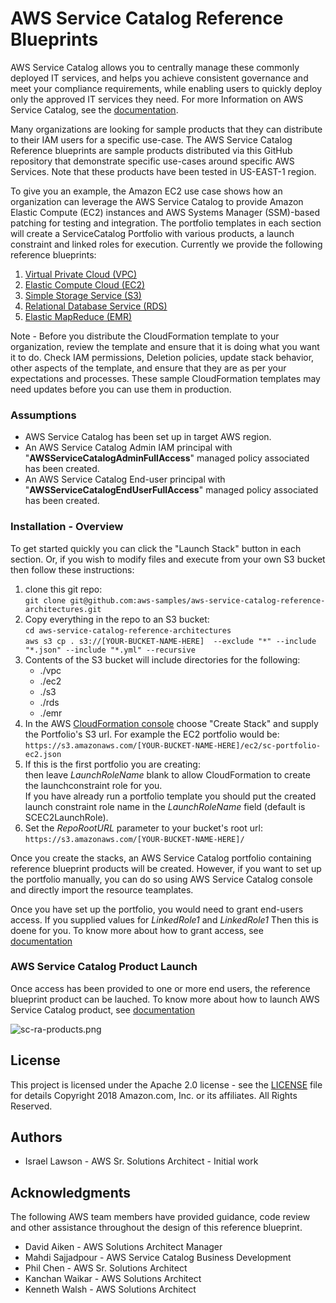 # AWS Service Catalog Reference Blueprints

AWS Service Catalog allows you to centrally manage these commonly deployed IT services, and helps you achieve consistent governance 
and meet your compliance requirements, while enabling users to quickly deploy only the approved IT services they need. 
For more Information on AWS Service Catalog, see the 
[documentation](https://docs.aws.amazon.com/servicecatalog/latest/adminguide/introduction.html).

Many organizations are looking for sample products that they can distribute to their IAM users for a specific use-case. 
The AWS Service Catalog Reference blueprints are sample products distributed via this GitHub repository that demonstrate
 specific use-cases around specific AWS Services. Note that these products have been tested in US-EAST-1 region.

To give you an example, the Amazon EC2 use case shows how an organization can leverage the AWS Service Catalog to provide
 Amazon Elastic Compute (EC2) instances and AWS Systems Manager (SSM)-based patching for testing and integration.
 The portfolio templates in each section will create a ServiceCatalog Portfolio with various products, a launch constraint and linked roles for execution.
 Currently we provide the following reference blueprints:  
 1. [Virtual Private Cloud (VPC)](vpc)
 2. [Elastic Compute Cloud (EC2)](ec2)
 3. [Simple Storage Service (S3)](s3)
 4. [Relational Database Service (RDS)](rds)
 5. [Elastic MapReduce (EMR)](emr)

Note - Before you distribute the CloudFormation template to your organization, review the template and ensure that it is doing what you want it to do. Check IAM permissions, Deletion policies, update stack behavior, other aspects of the template, and ensure that they are as per your expectations and processes. These sample CloudFormation templates may need updates before you can use them in production.


### Assumptions

* AWS Service Catalog has been set up in target AWS region.
* An AWS Service Catalog Admin IAM principal with "**AWSServiceCatalogAdminFullAccess**" managed policy associated has been created.
* An AWS Service Catalog End-user principal with "**AWSServiceCatalogEndUserFullAccess**" managed policy associated has been created.

### Installation - Overview  
To get started quickly you can click the "Launch Stack" button in each section.  Or, if you wish to modify files and execute from your own
S3 bucket then follow these instructions:  
1. clone this git repo:  
  ```git clone git@github.com:aws-samples/aws-service-catalog-reference-architectures.git```  
2. Copy everything in the repo to an S3 bucket:  
  ```cd aws-service-catalog-reference-architectures```  
  ```aws s3 cp . s3://[YOUR-BUCKET-NAME-HERE]  --exclude "*" --include "*.json" --include "*.yml" --recursive``` 
3. Contents of the S3 bucket will include directories for the following:
    * ./vpc 
    * ./ec2
    * ./s3
    * ./rds
    * ./emr
6. In the AWS [CloudFormation console](https://console.aws.amazon.com/cloudformation) choose "Create Stack" and supply the Portfolio's S3 url. 
For example the EC2 portfolio would be:  
  ```https://s3.amazonaws.com/[YOUR-BUCKET-NAME-HERE]/ec2/sc-portfolio-ec2.json```  
7. If this is the first portfolio you are creating:  
 then leave _LaunchRoleName_ blank to allow CloudFormation to create the launchconstraint role for you.  
 If you have already run a portfolio template you should put the created launch constraint role name in the _LaunchRoleName_ field (default is SCEC2LaunchRole).
8. Set the _RepoRootURL_ parameter to your bucket's root url:  
  ```https://s3.amazonaws.com/[YOUR-BUCKET-NAME-HERE]/```  
  
Once you create the stacks, an AWS Service Catalog portfolio containing reference blueprint products will be created. 
However, if you want to set up the portfolio manually, you can do so using AWS Service Catalog console and directly import the resource teamplates.  

Once you have set up the portfolio, you would need to grant end-users access.  If you supplied values for _LinkedRole1_ and _LinkedRole1_ Then this is doene for you.
To know more about how to grant access, see [documentation](https://docs.aws.amazon.com/servicecatalog/latest/adminguide/getstarted-iamenduser.html)
### AWS Service Catalog Product Launch

Once access has been provided to one or more end users, the reference blueprint product can be lauched.  To know more about how to launch AWS Service Catalog product, see 
[documentation](https://docs.aws.amazon.com/servicecatalog/latest/userguide/enduser-launch.html)

![sc-ra-products.png](sc-ra-products.png)

## License  
This project is licensed under the Apache 2.0 license - see the [LICENSE](LICENSE) file for details
Copyright 2018 Amazon.com, Inc. or its affiliates. All Rights Reserved.  

## Authors

* Israel Lawson - AWS Sr. Solutions Architect - Initial work

## Acknowledgments

The following AWS team members have provided guidance, code review and other assistance throughout the design of this reference blueprint.

* David Aiken - AWS Solutions Architect Manager
* Mahdi Sajjadpour - AWS Service Catalog Business Development
* Phil Chen - AWS Sr. Solutions Architect
* Kanchan Waikar - AWS Solutions Architect
* Kenneth Walsh - AWS Solutions Architect
